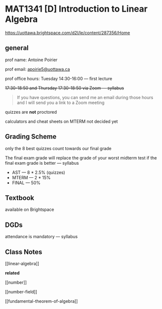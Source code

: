 # MAT1341 [D] Introduction to Linear Algebra

<https://uottawa.brightspace.com/d2l/le/content/287356/Home>

## general

prof name: Antoine Poirier

prof email: <apoirie5@uottawa.ca>

prof office hours: Tuesday 14:30-16:00 &mdash; first lecture

~~17:30-18:50 and Thursday 17:30-18:50 via Zoom &mdash; syllabus~~

> If you have questions, you can send me an email
> during those hours and I will send you a link to a Zoom meeting

quizzes are **not** proctored

calculators and cheat sheets on MTERM not decided yet

## Grading Scheme

only the 8 best quizzes count towards our final grade

The final exam grade will replace the grade of your worst midterm test if the final exam grade is better &mdash; syllabus

- AST &mdash; 8 \* 2.5% (quizzes)
- MTERM &mdash; 2 \* 15%
- FINAL &mdash; 50%

## Textbook

available on Brightspace

## DGDs

attendance is mandatory &mdash; syllabus

## Class Notes

[[linear-algebra]]

**related**

[[number]]

[[number-field]]

[[fundamental-theorem-of-algebra]]
